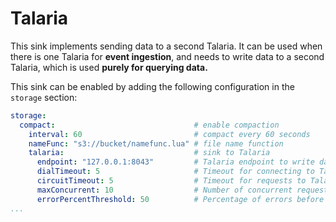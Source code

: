 # Talaria

This sink implements sending data to a second Talaria. It can be used when there is one Talaria for **event ingestion**, and needs to write data to a second Talaria, which is used **purely for querying data.**

This sink can be enabled by adding the following configuration in the `storage` section:

```yaml
storage:
  compact:                               # enable compaction
    interval: 60                         # compact every 60 seconds
    nameFunc: "s3://bucket/namefunc.lua" # file name function
    talaria:                             # sink to Talaria
      endpoint: "127.0.0.1:8043"         # Talaria endpoint to write data to
      dialTimeout: 5                     # Timeout for connecting to Talaria
      circuitTimeout: 5                  # Timeout for requests to Talaria
      maxConcurrent: 10                  # Number of concurrent requests to Talaria
      errorPercentThreshold: 50          # Percentage of errors before no more requests are sent
...
```
